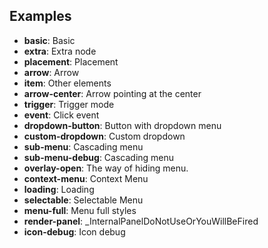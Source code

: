 ## Examples

- **basic**: Basic
- **extra**: Extra node
- **placement**: Placement
- **arrow**: Arrow
- **item**: Other elements
- **arrow-center**: Arrow pointing at the center
- **trigger**: Trigger mode
- **event**: Click event
- **dropdown-button**: Button with dropdown menu
- **custom-dropdown**: Custom dropdown
- **sub-menu**: Cascading menu
- **sub-menu-debug**: Cascading menu
- **overlay-open**: The way of hiding menu.
- **context-menu**: Context Menu
- **loading**: Loading
- **selectable**: Selectable Menu
- **menu-full**: Menu full styles
- **render-panel**: \_InternalPanelDoNotUseOrYouWillBeFired
- **icon-debug**: Icon debug
